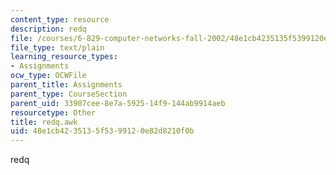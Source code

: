 ```yaml
---
content_type: resource
description: redq
file: /courses/6-829-computer-networks-fall-2002/48e1cb4235135f5399120e82d8210f0b_redq.awk
file_type: text/plain
learning_resource_types:
- Assignments
ocw_type: OCWFile
parent_title: Assignments
parent_type: CourseSection
parent_uid: 33907cee-8e7a-5925-14f9-144ab9914aeb
resourcetype: Other
title: redq.awk
uid: 48e1cb42-3513-5f53-9912-0e82d8210f0b
---
```

redq